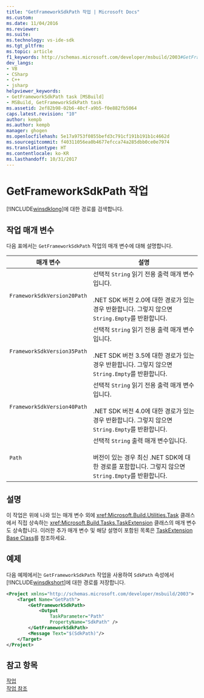 ```yaml
---
title: "GetFrameworkSdkPath 작업 | Microsoft Docs"
ms.custom: 
ms.date: 11/04/2016
ms.reviewer: 
ms.suite: 
ms.technology: vs-ide-sdk
ms.tgt_pltfrm: 
ms.topic: article
f1_keywords: http://schemas.microsoft.com/developer/msbuild/2003#GetFrameworkSdkPath
dev_langs:
- VB
- CSharp
- C++
- jsharp
helpviewer_keywords:
- GetFrameworkSdkPath task [MSBuild]
- MSBuild, GetFrameworkSdkPath task
ms.assetid: 2ef82b98-02b6-40cf-a9b5-f0e882fb5064
caps.latest.revision: "10"
author: kempb
ms.author: kempb
manager: ghogen
ms.openlocfilehash: 5e17a9753f0855befd3c791cf191b191b1c4662d
ms.sourcegitcommit: f40311056ea0b4677efcca74a285dbb0ce0e7974
ms.translationtype: HT
ms.contentlocale: ko-KR
ms.lasthandoff: 10/31/2017
---
```

# <a name="getframeworksdkpath-task"></a>GetFrameworkSdkPath 작업
[!INCLUDE[winsdklong](../deployment/includes/winsdklong_md.md)]에 대한 경로를 검색합니다.  
  
## <a name="task-parameters"></a>작업 매개 변수  
 다음 표에서는 `GetFrameworkSdkPath` 작업의 매개 변수에 대해 설명합니다.  
  
|매개 변수|설명|  
|---------------|-----------------|  
|`FrameworkSdkVersion20Path`|선택적 `String` 읽기 전용 출력 매개 변수입니다.<br /><br /> .NET SDK 버전 2.0에 대한 경로가 있는 경우 반환합니다. 그렇지 않으면 `String.Empty`를 반환합니다.|  
|`FrameworkSdkVersion35Path`|선택적 `String` 읽기 전용 출력 매개 변수입니다.<br /><br /> .NET SDK 버전 3.5에 대한 경로가 있는 경우 반환합니다. 그렇지 않으면 `String.Empty`를 반환합니다.|  
|`FrameworkSdkVersion40Path`|선택적 `String` 읽기 전용 출력 매개 변수입니다.<br /><br /> .NET SDK 버전 4.0에 대한 경로가 있는 경우 반환합니다. 그렇지 않으면 `String.Empty`를 반환합니다.|  
|`Path`|선택적 `String` 출력 매개 변수입니다.<br /><br /> 버전이 있는 경우 최신 .NET SDK에 대한 경로를 포함합니다. 그렇지 않으면 `String.Empty`를 반환합니다.|  
  
## <a name="remarks"></a>설명  
 이 작업은 위에 나와 있는 매개 변수 외에 <xref:Microsoft.Build.Utilities.Task> 클래스에서 직접 상속하는 <xref:Microsoft.Build.Tasks.TaskExtension> 클래스의 매개 변수도 상속합니다. 이러한 추가 매개 변수 및 해당 설명이 포함된 목록은 [TaskExtension Base Class](../msbuild/taskextension-base-class.md)를 참조하세요.  
  
## <a name="example"></a>예제  
 다음 예제에서는 `GetFrameworkSdkPath` 작업을 사용하여 `SdkPath` 속성에서 [!INCLUDE[winsdkshort](../debugger/debug-interface-access/includes/winsdkshort_md.md)]에 대한 경로를 저장합니다.  
  
```xml  
<Project xmlns="http://schemas.microsoft.com/developer/msbuild/2003">  
    <Target Name="GetPath">  
        <GetFrameworkSdkPath>  
            <Output  
                TaskParameter="Path"  
                PropertyName="SdkPath" />  
        </GetFrameworkSdkPath>  
        <Message Text="$(SdkPath)"/>  
    </Target>  
</Project>  
```  
  
## <a name="see-also"></a>참고 항목  
 [작업](../msbuild/msbuild-tasks.md)   
 [작업 참조](../msbuild/msbuild-task-reference.md)